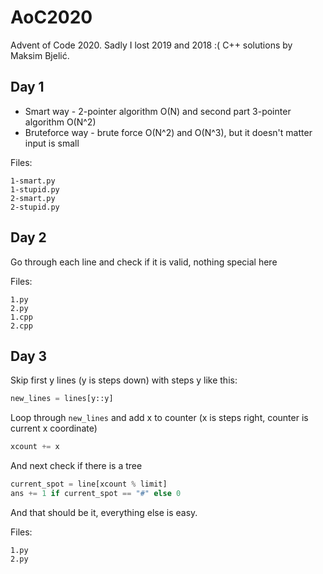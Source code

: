 # AoC2020
Advent of Code 2020. Sadly I lost 2019 and 2018 :(
C++ solutions by Maksim Bjelić.

## Day 1
 - Smart way - 2-pointer algorithm O(N) and second part 3-pointer algorithm O(N^2)
 - Bruteforce way - brute force O(N^2) and O(N^3), but it doesn't matter input is small

Files:
```
1-smart.py  
1-stupid.py  
2-smart.py  
2-stupid.py
```
## Day 2
Go through each line and check if it is valid, nothing special here

Files:
```
1.py
2.py
1.cpp
2.cpp
```
## Day 3
Skip first y lines (y is steps down) with steps y like this:
```python
new_lines = lines[y::y]
```
Loop through `new_lines` and add x to counter (x is steps right, counter is current x coordinate)
```python
xcount += x
```
And next check if there is a tree
```python
current_spot = line[xcount % limit]
ans += 1 if current_spot == "#" else 0
```
And that should be it, everything else is easy.

Files:
```
1.py
2.py
```
